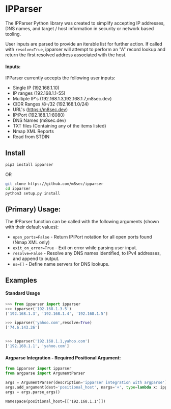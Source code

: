 # IPParser

The IPParser Python library was created to simplify accepting IP addresses, DNS names, and target / host information in security or network based tooling.

User inputs are parsed to provide an iterable list for further action. If called with ```resolve=True```, ipparser will attempt to perform an "A" record lookup and return the first resolved address associated with the host.

#### Inputs:
IPParser currently accepts the following user inputs:
* Single IP (192.168.1.10)
* IP ranges (192.168.1.1-55)
* Multiple IP's (192.168.1.3,192.168.1.7,m8sec.dev)
* CIDR Ranges /8-/32 (192.168.1.0/24)
* URL's (https://m8sec.dev)
* IP:Port (192.168.1.1:8080)
* DNS Names (m8sec.dev)
* TXT files (Containing any of the items listed)
* Nmap XML Reports
* Read from STDIN

## Install
```bash
pip3 install ipparser
```
OR 
```bash
git clone https://github.com/m8sec/ipparser
cd ipparser
python3 setup.py install
```

## (Primary) Usage:
The IPParser function can be called with the following arguments (shown with their default values):
* ```open_ports=False``` - Return IP:Port notation for all open ports found (Nmap XML only)
* ```exit_on_error=True``` - Exit on error while parsing user input.
* ```resolve=False``` - Resolve any DNS names identified, to IPv4 addresses, and append to output.
* ```ns=[]``` - Define name servers for DNS lookups.

## Examples
#### Standard Usage
```python
>>> from ipparser import ipparser
>>> ipparser('192.168.1.3-5')
['192.168.1.3', '192.168.1.4', '192.168.1.5']

>>> ipparser('yahoo.com',resolve=True)
['74.6.143.26']


>>> ipparser('192.168.1.1,yahoo.com')
['192.168.1.1', 'yahoo.com']
```

#### Argparse Integration - Required Positional Argument:
```python
from ipparser import ipparser
from argparse import ArgumentParser

args = ArgumentParser(description='ipparser integration with argparse')
args.add_argument(dest='positional_host', nargs='+', type=lambda x: ipparser(x, resolve=False), help='Host Input')
args = args.parse_args()
```
```
Namespace(positional_host=[['192.168.1.1']])
```
